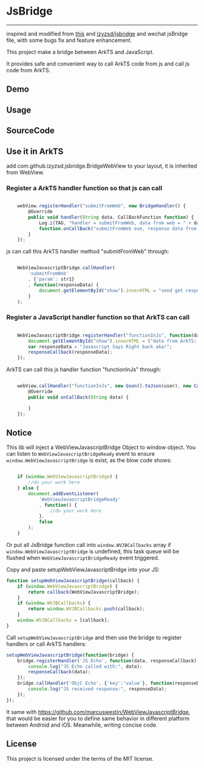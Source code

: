 # JsBridge

-----

inspired and modified from [this](https://github.com/jacin1/JsBridge) and [lzyzsd/jsbridge](https://github.com/lzyzsd/JsBridge) and wechat jsBridge file, with some bugs fix and feature enhancement.

This project make a bridge between ArkTS and JavaScript.

It provides safe and convenient way to call ArkTS code from js and call js code from ArkTS.

## Demo

## Usage

## SourceCode


## Use it in ArkTS

add com.github.lzyzsd.jsbridge.BridgeWebView to your layout, it is inherited from WebView.

### Register a ArkTS handler function so that js can call

```typescript

    webView.registerHandler("submitFromWeb", new BridgeHandler() {
        @Override
        public void handler(String data, CallBackFunction function) {
            Log.i(TAG, "handler = submitFromWeb, data from web = " + data);
            function.onCallBack("submitFromWeb exe, response data from ArkTS");
        }
    });

```

js can call this ArkTS handler method "submitFromWeb" through:

```javascript

    WebViewJavascriptBridge.callHandler(
        'submitFromWeb'
        , {'param': str1}
        , function(responseData) {
            document.getElementById("show").innerHTML = "send get responseData from ArkTS, data = " + responseData
        }
    );

```



### Register a JavaScript handler function so that ArkTS can call

```javascript

    WebViewJavascriptBridge.registerHandler("functionInJs", function(data, responseCallback) {
        document.getElementById("show").innerHTML = ("data from ArkTS: = " + data);
        var responseData = "Javascript Says Right back aka!";
        responseCallback(responseData);
    });

```

ArkTS can call this js handler function "functionInJs" through:

```typescript

    webView.callHandler("functionInJs", new Gson().toJson(user), new CallBackFunction() {
        @Override
        public void onCallBack(String data) {

        }
    });

```

## Notice

This lib will inject a WebViewJavascriptBridge Object to window object.
You can listen to `WebViewJavascriptBridgeReady` event to ensure `window.WebViewJavascriptBridge` is exist, as the blow code shows:

```javascript

    if (window.WebViewJavascriptBridge) {
        //do your work here
    } else {
        document.addEventListener(
            'WebViewJavascriptBridgeReady'
            , function() {
                //do your work here
            },
            false
        );
    }

```

Or put all JsBridge function call into `window.WVJBCallbacks` array if `window.WebViewJavascriptBridge` is undefined, this task queue will be flushed when `WebViewJavascriptBridgeReady` event triggered.

Copy and paste setupWebViewJavascriptBridge into your JS:

```javascript
function setupWebViewJavascriptBridge(callback) {
	if (window.WebViewJavascriptBridge) {
        return callback(WebViewJavascriptBridge);
    }
	if (window.WVJBCallbacks) {
        return window.WVJBCallbacks.push(callback);
    }
	window.WVJBCallbacks = [callback];
}
```

Call `setupWebViewJavascriptBridge` and then use the bridge to register handlers or call ArkTS handlers:

```javascript
setupWebViewJavascriptBridge(function(bridge) {
	bridge.registerHandler('JS Echo', function(data, responseCallback) {
		console.log("JS Echo called with:", data);
		responseCallback(data);
    });
	bridge.callHandler('ObjC Echo', {'key':'value'}, function(responseData) {
		console.log("JS received response:", responseData);
	});
});
```

It same with https://github.com/marcuswestin/WebViewJavascriptBridge, that would be easier for you to define same behavior in different platform between Android and iOS. Meanwhile, writing concise code.

## License

This project is licensed under the terms of the MIT license.
